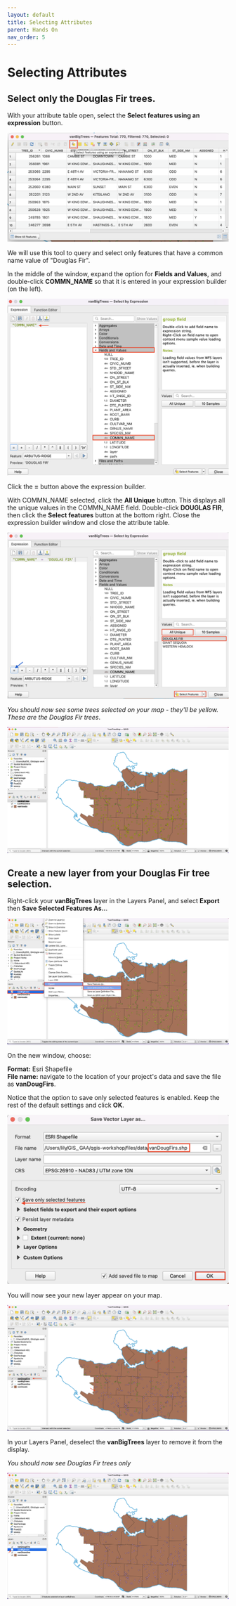 ```yaml
---
layout: default
title: Selecting Attributes
parent: Hands On
nav_order: 5
---
```


# Selecting Attributes

## Select only the Douglas Fir trees.
With your attribute table open, select the **Select features using an expression** button.

![Select features Option 1](select-features-using-an-expression-1_20220518.png)

We will use this tool to query and select only features that have a common name value of "Douglas Fir".

In the middle of the window, expand the option for **Fields and Values**, and double-click **COMMN_NAME** so that it is entered in your expression builder (on the left).

![Common name value](commn-name_20220518.png)

Click the **=** button above the expression builder.

With COMMN_NAME selected, click the **All Unique** button. This displays all the unique values in the COMMN_NAME field. Double-click **DOUGLAS FIR**, then click the **Select features** button at the bottom right.
Close the expression builder window and close the attribute table.

![Douglas fir features](douglas-fir-features_20220518.png)

*You should now see some trees selected on your map - they'll be yellow. These are the Douglas Fir trees*. 

![new Douglas Fir trees](Douglas-fir-trees-map_20220518.png)

## Create a new layer from your Douglas Fir tree selection.
Right-click your **vanBigTrees** layer in the Layers Panel, and select **Export** then **Save Selected Features As..**.

![vanBigTrees Save selected features as](vanBigTrees-save-selected-features_20220518.png)

On the new window, choose:

**Format:** Esri Shapefile    
**File name:** navigate to the location of your project's data and save the file as **vanDougFirs**.

Notice that the option to save only selected features is enabled. Keep the rest of the default settings and click **OK**.

![vanDougFirs save feature](vanDougFirs-save-selected-feature_20220518.png)

You will now see your new layer appear on your map.

![vanDougFirs new layer](vanDougFirs-new-layer-20220518.png)

In your Layers Panel, deselect the **vanBigTrees** layer to remove it from the display.

*You should now see Douglas Fir trees only*

![vanBigTrees Deselect](vanBigTrees-deselect_20220518.png)
